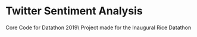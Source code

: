 # Twitter Sentiment Analysis
Core Code for Datathon 2019\\
Project made for the Inaugural Rice Datathon
